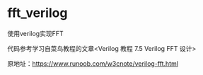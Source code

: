 # fft_verilog
使用verilog实现FFT

代码参考学习自菜鸟教程的文章<Verilog 教程 7.5 Verilog FFT 设计>

原地址：https://www.runoob.com/w3cnote/verilog-fft.html



